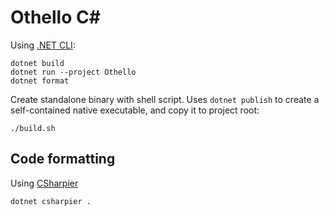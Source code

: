 # Othello C\#

Using [.NET CLI](https://learn.microsoft.com/en-us/dotnet/core/tools/):

```shell
dotnet build
dotnet run --project Othello
dotnet format
```

Create standalone binary with shell script. Uses `dotnet publish` to create a self-contained native executable,
and copy it to project root:

```shell
./build.sh
```

## Code formatting

Using [CSharpier](https://github.com/belav/csharpier)

```shell
dotnet csharpier .
```
